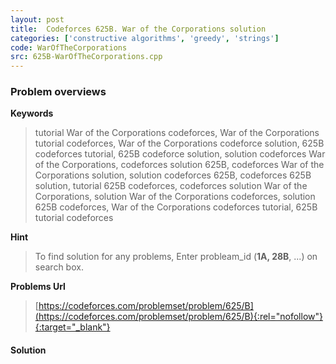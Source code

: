 ```yaml
---
layout: post
title:  Codeforces 625B. War of the Corporations solution
categories: ['constructive algorithms', 'greedy', 'strings']
code: WarOfTheCorporations
src: 625B-WarOfTheCorporations.cpp
---
```

### **Problem overviews**

**Keywords**
> tutorial War of the Corporations codeforces, War of the Corporations tutorial codeforces, War of the Corporations codeforce solution, 625B codeforces tutorial, 625B codeforce solution, solution codeforces War of the Corporations, codeforces solution 625B, codeforces War of the Corporations solution, solution codeforces 625B, codeforces 625B solution, tutorial 625B codeforces, codeforces solution War of the Corporations, solution War of the Corporations codeforces, solution 625B codeforces, War of the Corporations codeforces tutorial, 625B tutorial codeforces

**Hint**
> To find solution for any problems, Enter probleam_id (**1A, 28B**, ...) on search box. 

**Problems Url**
> [https://codeforces.com/problemset/problem/625/B](https://codeforces.com/problemset/problem/625/B){:rel="nofollow"}{:target="_blank"}

#### **Solution**



